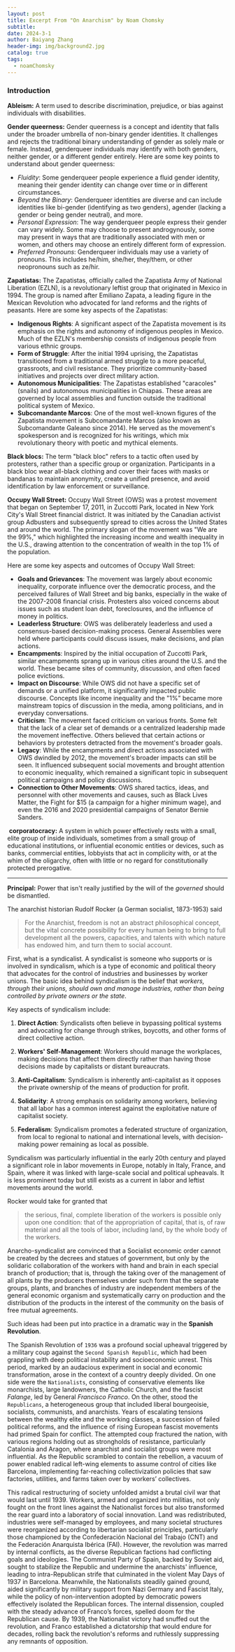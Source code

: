 ```yaml
---
layout: post
title: Excerpt From "On Anarchism" by Noam Chomsky
subtitle: 
date: 2024-3-1
author: Baiyang Zhang
header-img: img/background2.jpg
catalog: true
tags:
  - noamChomsky
---
```


### Introduction

**Ableism:** A term used to describe discrimination, prejudice, or bias against individuals with disabilities. 

**Gender queerness:** Gender queerness is a concept and identity that falls under the broader umbrella of non-binary gender identities. It challenges and rejects the traditional binary understanding of gender as solely male or female. Instead, genderqueer individuals may identify with both genders, neither gender, or a different gender entirely. Here are some key points to understand about gender queerness:
- *Fluidity*: Some genderqueer people experience a fluid gender identity, meaning their gender identity can change over time or in different circumstances.
- *Beyond the Binary*: Genderqueer identities are diverse and can include identities like bi-gender (identifying as two genders), agender (lacking a gender or being gender neutral), and more.    
- *Personal Expression*: The way genderqueer people express their gender can vary widely. Some may choose to present androgynously, some may present in ways that are traditionally associated with men or women, and others may choose an entirely different form of expression.   
- *Preferred Pronouns*: Genderqueer individuals may use a variety of pronouns. This includes he/him, she/her, they/them, or other neopronouns such as ze/hir.

**Zapatistas:** The Zapatistas, officially called the Zapatista Army of National Liberation (EZLN), is a revolutionary leftist group that originated in Mexico in 1994. The group is named after Emiliano Zapata, a leading figure in the Mexican Revolution who advocated for land reforms and the rights of peasants. Here are some key aspects of the Zapatistas:
- **Indigenous Rights**: A significant aspect of the Zapatista movement is its emphasis on the rights and autonomy of indigenous peoples in Mexico. Much of the EZLN's membership consists of indigenous people from various ethnic groups.
- **Form of Struggle**: After the initial 1994 uprising, the Zapatistas transitioned from a traditional armed struggle to a more peaceful, grassroots, and civil resistance. They prioritize community-based initiatives and projects over direct military action.
- **Autonomous Municipalities**: The Zapatistas established "caracoles" (snails) and autonomous municipalities in Chiapas. These areas are governed by local assemblies and function outside the traditional political system of Mexico.
- **Subcomandante Marcos**: One of the most well-known figures of the Zapatista movement is Subcomandante Marcos (also known as Subcomandante Galeano since 2014). He served as the movement's spokesperson and is recognized for his writings, which mix revolutionary theory with poetic and mythical elements.

**Black blocs:** The term "black bloc" refers to a tactic often used by protesters, rather than a specific group or organization. Participants in a black bloc wear all-black clothing and cover their faces with masks or bandanas to maintain anonymity, create a unified presence, and avoid identification by law enforcement or surveillance.

**Occupy Wall Street:** Occupy Wall Street (OWS) was a protest movement that began on September 17, 2011, in Zuccotti Park, located in New York City's Wall Street financial district. It was initiated by the Canadian activist group Adbusters and subsequently spread to cities across the United States and around the world. The primary slogan of the movement was "We are the 99%," which highlighted the increasing income and wealth inequality in the U.S., drawing attention to the concentration of wealth in the top 1% of the population.

Here are some key aspects and outcomes of Occupy Wall Street:

- **Goals and Grievances**: The movement was largely about economic inequality, corporate influence over the democratic process, and the perceived failures of Wall Street and big banks, especially in the wake of the 2007-2008 financial crisis. Protesters also voiced concerns about issues such as student loan debt, foreclosures, and the influence of money in politics.
- **Leaderless Structure**: OWS was deliberately leaderless and used a consensus-based decision-making process. General Assemblies were held where participants could discuss issues, make decisions, and plan actions.
- **Encampments**: Inspired by the initial occupation of Zuccotti Park, similar encampments sprang up in various cities around the U.S. and the world. These became sites of community, discussion, and often faced police evictions.
- **Impact on Discourse**: While OWS did not have a specific set of demands or a unified platform, it significantly impacted public discourse. Concepts like income inequality and the "1%" became more mainstream topics of discussion in the media, among politicians, and in everyday conversations.
- **Criticism**: The movement faced criticism on various fronts. Some felt that the lack of a clear set of demands or a centralized leadership made the movement ineffective. Others believed that certain actions or behaviors by protesters detracted from the movement's broader goals. 
- **Legacy**: While the encampments and direct actions associated with OWS dwindled by 2012, the movement's broader impacts can still be seen. It influenced subsequent social movements and brought attention to economic inequality, which remained a significant topic in subsequent political campaigns and policy discussions.  
- **Connection to Other Movements**: OWS shared tactics, ideas, and personnel with other movements and causes, such as Black Lives Matter, the Fight for $15 (a campaign for a higher minimum wage), and even the 2016 and 2020 presidential campaigns of Senator Bernie Sanders.

 **corporatocracy:**  A system in which power effectively rests with a small, elite group of inside individuals, sometimes from a small group of educational institutions, or influential economic entities or devices, such as banks, commercial entities, lobbyists that act in complicity with, or at the whim of the oligarchy, often with little or no regard for constitutionally protected prerogative.

- - -

**Principal:** Power that isn't really justified by the will of the *governed* should be dismantled.

The anarchist historian Rudolf Rocker (a German socialist, 1873-1953) said
>For the Anarchist, freedom is not an abstract philosophical concept, but the vital concrete possibility for every human being to bring to full development all the powers, capacities, and talents with which nature has endowed him, and turn them to social account.

First,  what is a syndicalist. A syndicalist is someone who supports or is involved in syndicalism, which is a type of economic and political theory that advocates for the control of industries and businesses by worker unions. The basic idea behind syndicalism is the belief that *workers, through their unions, should own and manage industries, rather than being controlled by private owners or the state*.

Key aspects of syndicalism include:

1. **Direct Action**: Syndicalists often believe in bypassing political systems and advocating for change through strikes, boycotts, and other forms of direct collective action.

2. **Workers' Self-Management**: Workers should manage the workplaces, making decisions that affect them directly rather than having those decisions made by capitalists or distant bureaucrats.

3. **Anti-Capitalism**: Syndicalism is inherently anti-capitalist as it opposes the private ownership of the means of production for profit.

4. **Solidarity**: A strong emphasis on solidarity among workers, believing that all labor has a common interest against the exploitative nature of capitalist society.

5. **Federalism**: Syndicalism promotes a federated structure of organization, from local to regional to national and international levels, with decision-making power remaining as local as possible.

Syndicalism was particularly influential in the early 20th century and played a significant role in labor movements in Europe, notably in Italy, France, and Spain, where it was linked with large-scale social and political upheavals. It is less prominent today but still exists as a current in labor and leftist movements around the world.

Rocker would take for granted that
>the serious, final, complete liberation of the workers is possible only upon one condition: that of the appropriation of capital, that is, of raw material and all the tools of labor, including land, by the whole body of the workers.

Anarcho-syndicalist are convinced that a Socialist economic order cannot be created by the decrees and statues of government, but only by the solidaric collaboration of the workers with hand and brain in each special branch of production; that is, through the taking over of the management of all plants by the producers themselves under such form that the separate groups, plants, and branches of industry are independent members of the general economic organism and systematically carry on production and the distribution of the products in the interest of the community on the basis of free mutual agreements.

Such ideas had been put into practice in a dramatic way in the **Spanish Revolution**.

The Spanish Revolution of `1936` was a profound social upheaval triggered by a military coup against the `Second Spanish Republic`, which had been grappling with deep political instability and socioeconomic unrest. This period, marked by an audacious experiment in social and economic transformation, arose in the context of a country deeply divided. On one side were the `Nationalists`, consisting of conservative elements like monarchists, large landowners, the Catholic Church, and the fascist *Falange*, led by General *Francisco Franco*. On the other, stood the `Republicans`, a heterogeneous group that included liberal bourgeoisie, socialists, communists, and anarchists. Years of escalating tensions between the wealthy elite and the working classes, a succession of failed political reforms, and the influence of rising European fascist movements had primed Spain for conflict. The attempted coup fractured the nation, with various regions holding out as strongholds of resistance, particularly Catalonia and Aragon, where anarchist and socialist groups were most influential. As the Republic scrambled to contain the rebellion, a vacuum of power enabled radical left-wing elements to assume control of cities like Barcelona, implementing far-reaching collectivization policies that saw factories, utilities, and farms taken over by workers’ collectives.

This radical restructuring of society unfolded amidst a brutal civil war that would last until 1939. Workers, armed and organized into militias, not only fought on the front lines against the Nationalist forces but also transformed the rear guard into a laboratory of social innovation. Land was redistributed, industries were self-managed by employees, and many societal structures were reorganized according to libertarian socialist principles, particularly those championed by the Confederación Nacional del Trabajo (CNT) and the Federación Anarquista Ibérica (FAI). However, the revolution was marred by internal conflicts, as the diverse Republican factions had conflicting goals and ideologies. The Communist Party of Spain, backed by Soviet aid, sought to stabilize the Republic and undermine the anarchists' influence, leading to intra-Republican strife that culminated in the violent May Days of 1937 in Barcelona. Meanwhile, the Nationalists steadily gained ground, aided significantly by military support from Nazi Germany and Fascist Italy, while the policy of non-intervention adopted by democratic powers effectively isolated the Republican forces. The internal dissension, coupled with the steady advance of Franco’s forces, spelled doom for the Republican cause. By 1939, the Nationalist victory had snuffed out the revolution, and Franco established a dictatorship that would endure for decades, rolling back the revolution's reforms and ruthlessly suppressing any remnants of opposition.


